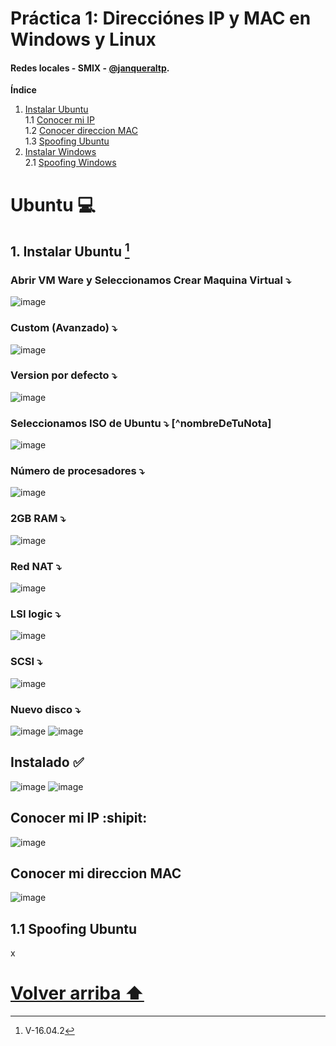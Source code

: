 <div id='id100' />

# Práctica 1: Direcciónes IP y MAC en Windows y Linux
#### Redes locales - SMIX - [@janqueraltp](https://github.com/janqueraltp).

 **Índice**
 1. [Instalar Ubuntu](#id1)  
 1.1 [Conocer mi IP](#id2)  
 1.2 [Conocer direccion MAC](#id3)  
 1.3 [Spoofing Ubuntu](#id4)  
 2. [Instalar Windows](#id5)  
 2.1 [Spoofing Windows](#id6)  

# Ubuntu :computer:

<div id='id1' />

## 1. Instalar Ubuntu [^nota1]
[^nota1]: V-16.04.2

### Abrir VM Ware y Seleccionamos Crear Maquina Virtual :arrow_heading_down:
![image](https://user-images.githubusercontent.com/116662838/215844099-cbb00f1c-34ac-408f-98e1-4d6b58ebdb6b.png)
### Custom (Avanzado) :arrow_heading_down:
![image](https://user-images.githubusercontent.com/116662838/215844260-ec9ae651-b23c-427a-a508-f857dcf10591.png)
### Version por defecto :arrow_heading_down:
![image](https://user-images.githubusercontent.com/116662838/215844291-fa3f67e1-fa21-4bc2-b3fa-f1830aa57838.png)
### Seleccionamos ISO de Ubuntu :arrow_heading_down: [^nombreDeTuNota] 
![image](https://user-images.githubusercontent.com/116662838/215844368-946dfc13-999c-4562-a37c-cee02660b261.png)
### Número de procesadores :arrow_heading_down:
![image](https://user-images.githubusercontent.com/116662838/215844774-a94a1f2f-856b-40bf-a852-d0d9738a4067.png)
### 2GB RAM :arrow_heading_down:
![image](https://user-images.githubusercontent.com/116662838/215844802-10a25d97-f513-4a22-b7a8-5177dc5f95fa.png)
### Red NAT :arrow_heading_down:
![image](https://user-images.githubusercontent.com/116662838/215844829-d82a52fb-b2a3-485d-90dc-30a8d09a4598.png)
### LSI logic :arrow_heading_down:
![image](https://user-images.githubusercontent.com/116662838/215844854-d7a1aa19-2465-44b6-a4ef-84f002fd4833.png)
### SCSI :arrow_heading_down:
![image](https://user-images.githubusercontent.com/116662838/215844885-16add5d6-efa3-492d-ace0-635449c250b6.png)
### Nuevo disco :arrow_heading_down:
![image](https://user-images.githubusercontent.com/116662838/215844902-880d9391-9cbb-4655-852c-261f50e1468f.png)
![image](https://user-images.githubusercontent.com/116662838/215844955-36227e13-bc24-402a-9b4f-d125bac1ab8e.png)
## Instalado :white_check_mark:  
![image](https://user-images.githubusercontent.com/116662838/215845340-ea4bede9-7f60-4e9f-b2d1-94171983fa96.png)
![image](https://user-images.githubusercontent.com/116662838/215848843-0a5a1708-7729-4377-877e-e5f6f526a2ed.png)

<div id='id2' />

## Conocer mi IP :shipit:
![image](https://user-images.githubusercontent.com/116662838/215849402-d3e6192c-110c-440a-b103-2c2d036ff0ca.png)

<div id='id3' />

## Conocer mi direccion MAC
![image](https://user-images.githubusercontent.com/116662838/215849855-43a2babd-523e-47d3-ae60-5118511f9f01.png)


<div id='id4' />

## 1.1 Spoofing Ubuntu
x














# [Volver arriba ⬆️](#id100)  
